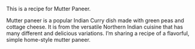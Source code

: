 This is a recipe for Mutter Paneer. 

Mutter paneer is a  popular Indian Curry dish made with green peas and cottage cheese. It is from the versatile Northern Indian cuisine that has many different and delicious variations. I’m sharing a recipe of a flavorful, simple home-style mutter paneer.
